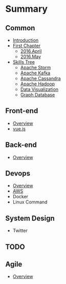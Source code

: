 # Summary

## Common

* [Introduction](README.md)
* [First Chapter](chapter1.md)
  * [2016.April](2016april.md)
  * [2016.May](2016may.md)
* [Skills Tree](skills_tree.md)
  * [Apache Storm](apache_storm.md)
  * [Apache Kafka](apache_kafka.md)
  * [Apache Cassandra](apache_cassandra.md)
  * [Apache Hadoop](apache_hadoop.md)
  * [Data Visualization](data_visualization.md)
  * [Graph Database](graph_database.md)

## Front-end

* [Overview](front-end/overview.md)
* [vue.js](front-end/vuejs.md)

## Back-end

* [Overview](back-end/overview.md)

## Devops

* [Overview](devops/overview.md)
* [AWS](devops/aws.md)
* Docker
* Linux Command

## System Design

* Twitter

## TODO

## Agile

* [Overview](agile/overview.md)

